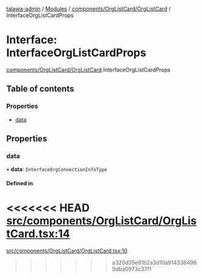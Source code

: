 [talawa-admin](../README.md) / [Modules](../modules.md) / [components/OrgListCard/OrgListCard](../modules/components_OrgListCard_OrgListCard.md) / InterfaceOrgListCardProps

# Interface: InterfaceOrgListCardProps

[components/OrgListCard/OrgListCard](../modules/components_OrgListCard_OrgListCard.md).InterfaceOrgListCardProps

## Table of contents

### Properties

- [data](components_OrgListCard_OrgListCard.InterfaceOrgListCardProps.md#data)

## Properties

### data

• **data**: `InterfaceOrgConnectionInfoType`

#### Defined in

<<<<<<< HEAD
[src/components/OrgListCard/OrgListCard.tsx:14](https://github.com/PalisadoesFoundation/talawa-admin/blob/12d9229/src/components/OrgListCard/OrgListCard.tsx#L14)
=======
[src/components/OrgListCard/OrgListCard.tsx:10](https://github.com/PalisadoesFoundation/talawa-admin/blob/b619a0d/src/components/OrgListCard/OrgListCard.tsx#L10)
>>>>>>> a320d35e91b2a3d10a9143384969dba0973c37f1
